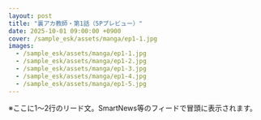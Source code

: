 ```yaml
---
layout: post
title: "裏アカ教師・第1話（5Pプレビュー）"
date: 2025-10-01 09:00:00 +0900
cover: /sample_esk/assets/manga/ep1-1.jpg
images:
  - /sample_esk/assets/manga/ep1-1.jpg
  - /sample_esk/assets/manga/ep1-2.jpg
  - /sample_esk/assets/manga/ep1-3.jpg
  - /sample_esk/assets/manga/ep1-4.jpg
  - /sample_esk/assets/manga/ep1-5.jpg
---
```


※ここに1〜2行のリード文。SmartNews等のフィードで冒頭に表示されます。
